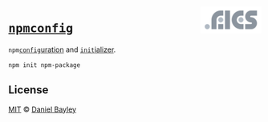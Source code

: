 [<img src="https://raw.githubusercontent.com/danielbayley/homebrew-dotfiles/main/logo.svg" width="24%" align="right">][.files]

[`npm`][][`config`]
===================
`npm`[`config`uration] and [`init`ializer].

~~~ sh
npm init npm-package
~~~

License
-------
[MIT] © [Daniel Bayley]

[MIT]:                LICENSE.md
[Daniel Bayley]:      https://github.com/danielbayley

[.files]:             https://github.com/danielbayley/homebrew-dotfiles#readme
[`npm`]:              https://docs.npmjs.com
[`config`]:           https://docs.npmjs.com/cli/v9/using-npm/config
[`config`uration]:    https://docs.npmjs.com/cli/v9/configuring-npm

[`init`ializer]:			https://docs.npmjs.com/cli/v9/commands/npm-init#description
